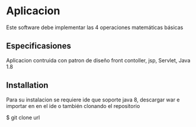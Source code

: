 # Aplicacion

Este software debe implementar las 4 operaciones matemáticas básicas 

## Especificasiones

Aplicacion contruida con patron de diseño front contoller, jsp, Servlet, Java 1.8 

## Installation

Para su instalacion se requiere ide que soporte java 8,
descargar war e importar en en el ide o también clonando el repositorio

$ git clone url

## 
